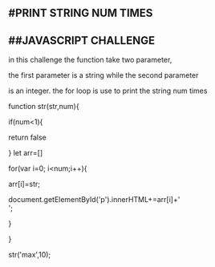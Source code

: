#PRINT STRING NUM TIMES
---
##JAVASCRIPT CHALLENGE
---
in this challenge the function take two parameter,

the first parameter is a string while the second parameter

is an integer. the for loop is use to print the string num times

function str(str,num){

if(num<1){

return false

}
let arr=[]

for(var i=0; i<num;i++){

  arr[i]=str;

 document.getElementById('p').innerHTML+=arr[i]+'<br>';
 
}




}

str('max',10);
